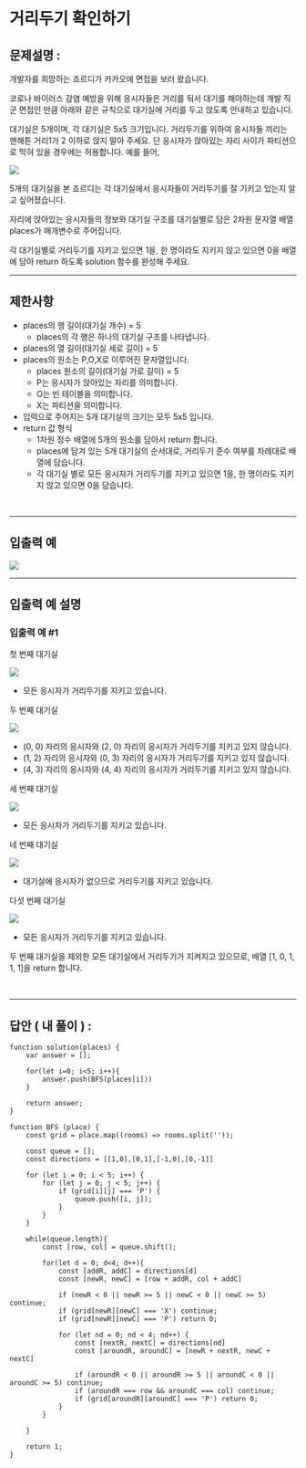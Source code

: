 # 거리두기 확인하기

## 문제설명 :

개발자를 희망하는 죠르디가 카카오에 면접을 보러 왔습니다.

코로나 바이러스 감염 예방을 위해 응시자들은 거리를 둬서 대기를 해야하는데 개발 직군 면접인 만큼
아래와 같은 규칙으로 대기실에 거리를 두고 앉도록 안내하고 있습니다.

대기실은 5개이며, 각 대기실은 5x5 크기입니다.
거리두기를 위하여 응시자들 끼리는 맨해튼 거리1가 2 이하로 앉지 말아 주세요.
단 응시자가 앉아있는 자리 사이가 파티션으로 막혀 있을 경우에는 허용합니다.
예를 들어,

<img src ='거리두기 확인하기 1.png'>

5개의 대기실을 본 죠르디는 각 대기실에서 응시자들이 거리두기를 잘 기키고 있는지 알고 싶어졌습니다.

자리에 앉아있는 응시자들의 정보와 대기실 구조를 대기실별로 담은 2차원 문자열 배열 places가 매개변수로 주어집니다.

각 대기실별로 거리두기를 지키고 있으면 1을, 한 명이라도 지키지 않고 있으면 0을 배열에 담아 return 하도록 solution 함수를 완성해 주세요.

---

## 제한사항

- places의 행 길이(대기실 개수) = 5
  - places의 각 행은 하나의 대기실 구조를 나타냅니다.
- places의 열 길이(대기실 세로 길이) = 5
- places의 원소는 P,O,X로 이루어진 문자열입니다.
  - places 원소의 길이(대기실 가로 길이) = 5
  - P는 응시자가 앉아있는 자리를 의미합니다.
  - O는 빈 테이블을 의미합니다.
  - X는 파티션을 의미합니다.
- 입력으로 주어지는 5개 대기실의 크기는 모두 5x5 입니다.
- return 값 형식
  - 1차원 정수 배열에 5개의 원소를 담아서 return 합니다.
  - places에 담겨 있는 5개 대기실의 순서대로, 거리두기 준수 여부를 차례대로 배열에 담습니다.
  - 각 대기실 별로 모든 응시자가 거리두기를 지키고 있으면 1을, 한 명이라도 지키지 않고 있으면 0을 담습니다.

<br/>

---

## 입출력 예

<img src ='거리두기 확인하기 2.png'>

<br/>

---

## 입출력 예 설명

### 입출력 예 #1

첫 번째 대기실

<img src ='거리두기 확인하기 3.png'>

- 모든 응시자가 거리두기를 지키고 있습니다.

두 번째 대기실

<img src ='거리두기 확인하기 4.png'>

- (0, 0) 자리의 응시자와 (2, 0) 자리의 응시자가 거리두기를 지키고 있지 않습니다.
- (1, 2) 자리의 응시자와 (0, 3) 자리의 응시자가 거리두기를 지키고 있지 않습니다.
- (4, 3) 자리의 응시자와 (4, 4) 자리의 응시자가 거리두기를 지키고 있지 않습니다.

세 번째 대기실

<img src ='거리두기 확인하기 5.png'>

- 모든 응시자가 거리두기를 지키고 있습니다.

네 번째 대기실

<img src ='거리두기 확인하기 6.png'>

- 대기실에 응시자가 없으므로 거리두기를 지키고 있습니다.

다섯 번째 대기실

<img src ='거리두기 확인하기 7.png'>

- 모든 응시자가 거리두기를 지키고 있습니다.

두 번째 대기실을 제외한 모든 대기실에서 거리두기가 지켜지고 있으므로, 배열 [1, 0, 1, 1, 1]을 return 합니다.

<br/>

---

## 답안 ( 내 풀이 ) :

```
function solution(places) {
    var answer = [];

    for(let i=0; i<5; i++){
        answer.push(BFS(places[i]))
    }

    return answer;
}

function BFS (place) {
    const grid = place.map((rooms) => rooms.split(''));

    const queue = [];
    const directions = [[1,0],[0,1],[-1,0],[0,-1]]

    for (let i = 0; i < 5; i++) {
        for (let j = 0; j < 5; j++) {
            if (grid[i][j] === 'P') {
                queue.push([i, j]);
            }
        }
    }

    while(queue.length){
        const [row, col] = queue.shift();

        for(let d = 0; d<4; d++){
            const [addR, addC] = directions[d]
            const [newR, newC] = [row + addR, col + addC]

            if (newR < 0 || newR >= 5 || newC < 0 || newC >= 5) continue;
            if (grid[newR][newC] === 'X') continue;
            if (grid[newR][newC] === 'P') return 0;

            for (let nd = 0; nd < 4; nd++) {
                const [nextR, nextC] = directions[nd]
                const [aroundR, aroundC] = [newR + nextR, newC + nextC]

                if (aroundR < 0 || aroundR >= 5 || aroundC < 0 || aroundC >= 5) continue;
                if (aroundR === row && aroundC === col) continue;
                if (grid[aroundR][aroundC] === 'P') return 0;
            }
        }

    }

    return 1;
}
```
